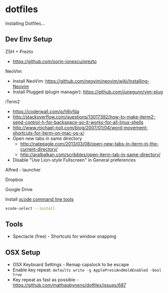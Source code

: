 dotfiles
========

Installing Dotfiles...

## Dev Env Setup

ZSH + Prezto

- https://github.com/sorin-ionescu/prezto

NeoVim

- Install NeoVim: https://github.com/neovim/neovim/wiki/Installing-Neovim
- Install Plugged (plugin manager): https://github.com/junegunn/vim-plug

iTerm2

- https://coderwall.com/p/h6yfda
- http://stackoverflow.com/questions/13017392/how-to-make-iterm2-send-control-h-for-backspace-so-it-works-for-all-linux-shells
- http://www.michael-noll.com/blog/2007/01/04/word-movement-shortcuts-for-iterm-on-mac-os-x/
- Open new tabs in same directory
    - http://nateeagle.com/2013/03/08/open-new-tabs-in-iterm-in-the-current-directory/
    - http://aralbalkan.com/scribbles/open-iterm-tab-in-same-directory/
- Disable "Use Lion-style Fullscreen" in General preferences

Alfred - launcher

Dropbox

Google Drive

Install [xcode command line tools](http://stackoverflow.com/questions/19066647/xcode-5-0-error-installing-command-line-tools)

```bash
xcode-select --install
```

## Tools

- Spectacle (free) - Shortcuts for window snapping

## OSX Setup

- OSX Keyboard Settings - Remap capslock to be escape
- Enable key repeat: `defaults write -g ApplePressAndHoldEnabled -bool true`
- Key repeat as fast as possible - https://github.com/mathiasbynens/dotfiles/issues/687
